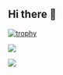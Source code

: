 ## Hi there 👋

<!--
**todaisy/todaisy** is a ✨ _special_ ✨ repository because its `README.md` (this file) appears on your GitHub profile.

Here are some ideas to get you started:

- 🔭 I’m currently working on ...
- 🌱 I’m currently learning ...
- 👯 I’m looking to collaborate on ...
- 🤔 I’m looking for help with ...
- 💬 Ask me about ...
- 📫 How to reach me: ...
- 😄 Pronouns: ...
- ⚡ Fun fact: ...
-->

[![trophy](https://github-profile-trophy.vercel.app/?username=todaisy)](https://github.com/ryo-ma/github-profile-trophy)

![](https://github-profile-summary-cards.vercel.app/api/cards/most-commit-language?username=todaisy&theme=radical)

![](https://github-profile-summary-cards.vercel.app/api/cards/repos-per-language?username=todaisy&theme=radical)
